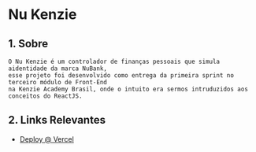 # Nu Kenzie

## 1. Sobre

    O Nu Kenzie é um controlador de finanças pessoais que simula aidentidade da marca NuBank, 
    esse projeto foi desenvolvido como entrega da primeira sprint no terceiro módulo de Front-End
    na Kenzie Academy Brasil, onde o intuito era sermos intruduzidos aos conceitos do ReactJS.


## 2. Links Relevantes

- <a name="deploy-vercel" href="https://nu-kenzie-tawny.vercel.app/" target="_blank">Deploy @ Vercel</a>

